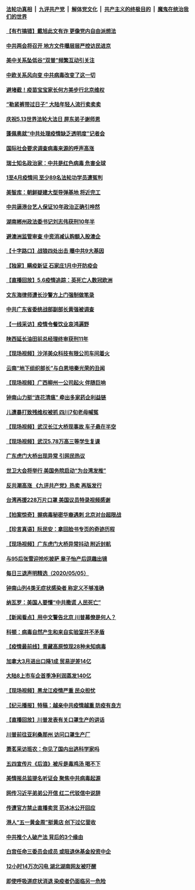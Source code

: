 ####  [法轮功真相](../../../../basic/blob/master/README.md?t=05070231) &nbsp;|&nbsp; [九评共产党](../../../../9ping.md/blob/master/README.md?t=05070231) &nbsp;|&nbsp; [解体党文化](../../../../jtdwh.md/blob/master/README.md?t=05070231)  &nbsp;|&nbsp; [共产主义的终极目的](../../../../gczydzjmd.md/blob/master/README.md?t=05070231) &nbsp;|&nbsp; [魔鬼在统治我们的世界](../../../../mgztzwmdsj.md/blob/master/README.md?t=05070231) 

#### [【有冇搞错】戴旭此文有诈 更像党内自由派想法](../pages/nsc413/n12088193.md?t=05070231) 

#### [中共两会将召开 地方文件曝层层严控访民进京](../pages/nsc413/n12087385.md?t=05070231) 

#### [美中关系坠低谷“双普”频繁互动引关注](../pages/nsc413/n12087972.md?t=05070231) 

#### [中欧关系风向变 中共病毒改变了这一切](../pages/nsc413/n12087998.md?t=05070231) 

#### [避堵截！疫苗宝宝家长何方美步行北京维权](../pages/nsc413/n12087912.md?t=05070231) 

#### [“勒紧裤带过日子” 大陆年轻人流行卖卖卖](../pages/nsc413/n12088005.md?t=05070231) 

#### [庆祝5.13世界法轮大法日 屏东弟子谢师恩](../pages/nsc413/n12085118.md?t=05070231) 

#### [蓬佩奥就“中共处理疫情缺乏透明度”记者会](../pages/nsc413/n12087868.md?t=05070231) 

#### [国际社会要求调查病毒来源的呼声高涨](../pages/nsc413/n12087812.md?t=05070231) 

#### [瑞士知名政治家：中共是红色病毒 危害全球](../pages/nsc413/n12087864.md?t=05070231) 


#### [1至4月疫情间 至少89名法轮功学员遭冤判](../pages/nsc413/n12087370.md?t=05070231) 

#### [美智库：朝鲜疑建大型导弹基地 将近完工](../pages/nsc413/n12087833.md?t=05070231) 

#### [中共逼港台艺人保证10年政治正确引哗然](../pages/nsc413/n12087823.md?t=05070231) 

#### [湖南郴州政法委书记刘志伟获刑10年半](../pages/nsc413/n12087406.md?t=05070231) 

#### [避澳洲监管审查 中资消减认购额入股澳企](../pages/nsc413/n12086874.md?t=05070231) 

#### [【十字路口】战狼四处出击 曝中共9大基因](../pages/nsc413/n12086271.md?t=05070231) 

#### [【独家】瞒疫新证 石家庄1月中开防疫会](../pages/nsc413/n12086051.md?t=05070231) 

#### [【直播回放】5.6疫情追踪：英死亡人数冠欧洲](../pages/nsc413/n12087417.md?t=05070231) 

#### [文东海律师遭长沙警方上门强制做笔录](../pages/nsc413/n12087202.md?t=05070231) 

#### [中共广东省委统战部副部长黄强被调查](../pages/nsc413/n12084530.md?t=05070231) 

#### [【一线采访】疫情令餐饮业哀鸿遍野](../pages/nsc413/n12087010.md?t=05070231) 

#### [陕西延长油田前总经理终审获刑11年](../pages/nsc413/n12087238.md?t=05070231) 

#### [【现场视频】沙洋美众科技有限公司车间着火](../pages/nsc413/n12087057.md?t=05070231) 

#### [云南“地下组织部长”与白恩培秦光荣的丑闻](../pages/nsc413/n12087058.md?t=05070231) 

#### [【现场视频】广西柳州一公司起火 伴随巨响](../pages/nsc413/n12086773.md?t=05070231) 

#### [钟南山力挺“连花清瘟” 牵出多家药企利益链](../pages/nsc413/n12085927.md?t=05070231) 

#### [儿遭暴打致残维权被抓  四川7旬老母喊冤](../pages/nsc413/n12085007.md?t=05070231) 

#### [【现场视频】武汉长江大桥现事故 车子悬在半空](../pages/nsc413/n12086624.md?t=05070231) 

#### [【现场视频】武汉5.78万高三等学生复课](../pages/nsc413/n12086260.md?t=05070231) 

#### [广东虎门大桥出现异常 引网民热议](../pages/nsc413/n12086375.md?t=05070231) 

#### [世卫大会将举行 美国务院启动“为台湾发推”](../pages/nsc413/n12086376.md?t=05070231) 

#### [反共潮高涨 《九评共产党》热卖 再版发行](../pages/nsc413/n12066971.md?t=05070231) 

#### [台湾再援228万片口罩 美国议员特录视频感谢](../pages/nsc413/n12086317.md?t=05070231) 

#### [【拍案惊奇】握病毒秘密华裔遇刺 北京对台超限战](../pages/nsc413/n12086030.md?t=05070231) 

#### [【珍言真语】阮民安：拿回脸书专页的奇迹历程](../pages/nsc413/n12085589.md?t=05070231) 

#### [【现场视频】广东虎门大桥异常抖动 附近封航](../pages/nsc413/n12084369.md?t=05070231) 

#### [与95后张雪迎抢吃披萨 章子怡产后逗趣出镜](../pages/nsc413/n12085916.md?t=05070231) 

#### [每日三退声明精选（2020/05/05）](../pages/nsc413/n12086178.md?t=05070231) 

#### [钟南山列4类无症状感染者 称定义不够准确](../pages/nsc413/n12085755.md?t=05070231) 

#### [纳瓦罗：美国人要懂“中共撒谎 人民死亡”](../pages/nsc413/n12085419.md?t=05070231) 

#### [【新闻看点】用中文警告北京 川普幕僚是何人？](../pages/nsc413/n12085506.md?t=05070231) 

#### [科顿：病毒自然产生和来自实验室并不矛盾](../pages/nsc413/n12085647.md?t=05070231) 

#### [【疫情最前线】青藏高原惊现28种未知病毒](../pages/nsc413/n12085629.md?t=05070231) 

#### [加拿大3月进出口降1成 贸易逆差14亿](../pages/nsc413/n12085392.md?t=05070231) 

#### [大陆8上市车企首季净利润蒸发140亿](../pages/nsc413/n12085731.md?t=05070231) 

#### [【现场视频】黑龙江疫情严重 民众担忧](../pages/nsc413/n12085267.md?t=05070231) 

#### [【纪元播报】特稿：越亲中共疫情越重 防疫有良方](../pages/nsc413/n12082142.md?t=05070231) 

#### [【直播回放】川普发表有关口罩生产的讲话](../pages/nsc413/n12085548.md?t=05070231) 

#### [川普前往亚利桑那州 访问口罩生产厂](../pages/nsc413/n12085535.md?t=05070231) 

#### [萧茗采访班农：你见了国内出逃科学家吗](../pages/nsc413/n12085546.md?t=05070231) 

#### [五四宣传片《后浪》被斥是毒鸡汤 喝不下](../pages/nsc413/n12085553.md?t=05070231) 

#### [美情报总监提名听证会 聚焦中共病毒起源](../pages/nsc413/n12085337.md?t=05070231) 

#### [网传习近平弟弟公开信 红二代驳信中说辞](../pages/nsc413/n12085304.md?t=05070231) 

#### [传遭官方禁止直播卖货 范冰冰公开回应](../pages/nsc413/n12085409.md?t=05070231) 

#### [港人“五一黄金周”挺黄店 创下过亿营收](../pages/nsc413/n12085398.md?t=05070231) 

#### [中共推个人破产法 背后的3个缘由](../pages/nsc413/n12085112.md?t=05070231) 

#### [白宫任命三委员会成员 或阻退休基金投资中企](../pages/nsc413/n12085435.md?t=05070231) 

#### [12小时14万次闪电 湖北湖南网友被吓醒](../pages/nsc413/n12085206.md?t=05070231) 

#### [即使呼吸道症状消退 染疫者仍面临另一危险](../pages/nsc413/n12085297.md?t=05070231) 

